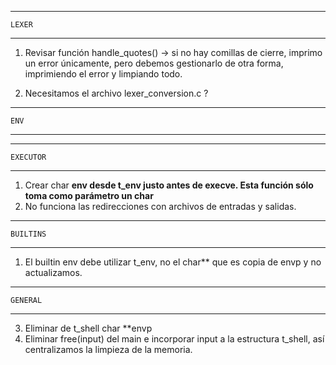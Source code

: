 -------------
	LEXER
-------------

1. Revisar función handle_quotes() -> si no hay comillas de cierre, imprimo un error únicamente,
pero debemos gestionarlo de otra forma, imprimiendo el error y limpiando todo.

2. Necesitamos el archivo lexer_conversion.c ?

-----------
	ENV
-----------

---------------
	EXECUTOR
---------------

1. Crear char **env desde t_env justo antes de execve. Esta función sólo toma como parámetro un char**
2. No funciona las redirecciones con archivos de entradas y salidas.

---------------
	BUILTINS
---------------

1. El builtin env debe utilizar t_env, no el char** que es copia de envp y no actualizamos.

---------------
	GENERAL
---------------

3. Eliminar de t_shell char	**envp
4. Eliminar free(input) del main e incorporar input a la estructura t_shell, así centralizamos la limpieza de la memoria.